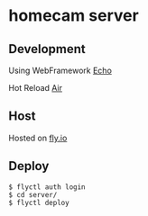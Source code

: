 # homecam server

## Development

Using WebFramework [Echo](https://echo.labstack.com/)

Hot Reload [Air](https://github.com/cosmtrek/air)

## Host

Hosted on [fly.io](https://fly.io/)

## Deploy

```
$ flyctl auth login
$ cd server/
$ flyctl deploy
```
